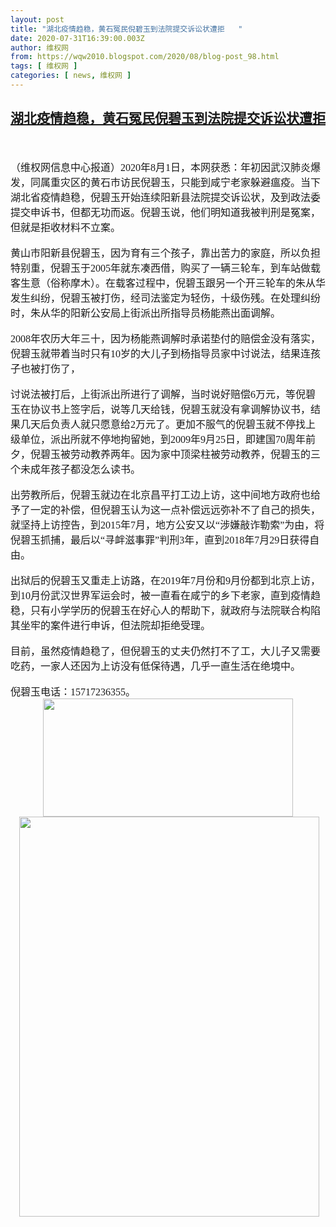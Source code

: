 ```yaml
---
layout: post
title: "湖北疫情趋稳，黄石冤民倪碧玉到法院提交诉讼状遭拒   "
date: 2020-07-31T16:39:00.003Z
author: 维权网
from: https://wqw2010.blogspot.com/2020/08/blog-post_98.html
tags: [ 维权网 ]
categories: [ news, 维权网 ]
---
```

<!--1596213540003-->
[湖北疫情趋稳，黄石冤民倪碧玉到法院提交诉讼状遭拒](https://wqw2010.blogspot.com/2020/08/blog-post_98.html)
------

<div>
<div dir="ltr" style="text-align: left;" trbidi="on"><br /><div class="MsoNormal"></div><a name='more'></a><br /><div class="MsoNormal"><span style="font-family: 宋体; font-size: 12.0pt; mso-ascii-theme-font: minor-fareast; mso-fareast-font-family: 宋体; mso-fareast-theme-font: minor-fareast; mso-hansi-theme-font: minor-fareast;">（维权网信息中心报道）<span lang="EN-US">2020</span>年<span lang="EN-US">8</span>月<span lang="EN-US">1</span>日，本网获悉：年初因武汉肺炎爆发，同属重灾区的黄石市访民倪碧玉，只能到咸宁老家躲避瘟疫。当下湖北省疫情趋稳，倪碧玉开始连续阳新县法院提交诉讼状，及到政法委提交申诉书，但都无功而返。倪碧玉说，他们明知道我被判刑是冤案，但就是拒收材料不立案。<span lang="EN-US"><o:p></o:p></span></span></div><div class="MsoNormal"><br /></div><div class="MsoNormal"><span style="font-family: 宋体; font-size: 12.0pt; mso-ascii-theme-font: minor-fareast; mso-fareast-font-family: 宋体; mso-fareast-theme-font: minor-fareast; mso-hansi-theme-font: minor-fareast;">黄山市阳新县倪碧玉，因为育有三个孩子，靠出苦力的家庭，所以负担特别重，倪碧玉于<span lang="EN-US">2005</span>年就东凑西借，购买了一辆三轮车，到车站做载客生意（俗称摩木）。在载客过程中，倪碧玉跟另一个开三轮车的朱从华发生纠纷，倪碧玉被打伤，经司法鉴定为轻伤，十级伤残。在处理纠纷时，朱从华的阳新公安局上街派出所指导员杨能燕出面调解。<span lang="EN-US"><o:p></o:p></span></span></div><div class="MsoNormal"><br /></div><div class="MsoNormal"><span lang="EN-US" style="font-family: 宋体; font-size: 12.0pt; mso-ascii-theme-font: minor-fareast; mso-fareast-font-family: 宋体; mso-fareast-theme-font: minor-fareast; mso-hansi-theme-font: minor-fareast;">2008</span><span style="font-family: 宋体; font-size: 12.0pt; mso-ascii-theme-font: minor-fareast; mso-fareast-font-family: 宋体; mso-fareast-theme-font: minor-fareast; mso-hansi-theme-font: minor-fareast;">年农历大年三十，因为杨能燕调解时承诺垫付的赔偿金没有落实，倪碧玉就带着当时只有<span lang="EN-US">10</span>岁的大儿子到杨指导员家中讨说法，结果连孩子也被打伤了，<span lang="EN-US"><o:p></o:p></span></span></div><div class="MsoNormal"><br /></div><div class="MsoNormal"><span style="font-family: 宋体; font-size: 12.0pt; mso-ascii-theme-font: minor-fareast; mso-fareast-font-family: 宋体; mso-fareast-theme-font: minor-fareast; mso-hansi-theme-font: minor-fareast;">讨说法被打后，上街派出所进行了调解，当时说好赔偿<span lang="EN-US">6</span>万元，等倪碧玉在协议书上签字后，说等几天给钱，倪碧玉就没有拿调解协议书，结果几天后负责人就只愿意给<span lang="EN-US">2</span>万元了。更加不服气的倪碧玉就不停找上级单位，派出所就不停地拘留她，到<span lang="EN-US">2009</span>年<span lang="EN-US">9</span>月<span lang="EN-US">25</span>日，即建国<span lang="EN-US">70</span>周年前夕，倪碧玉被劳动教养两年。因为家中顶梁柱被劳动教养，倪碧玉的三个未成年孩子都没怎么读书。<span lang="EN-US"><o:p></o:p></span></span></div><div class="MsoNormal"><br /></div><div class="MsoNormal"><span style="font-family: 宋体; font-size: 12.0pt; mso-ascii-theme-font: minor-fareast; mso-fareast-font-family: 宋体; mso-fareast-theme-font: minor-fareast; mso-hansi-theme-font: minor-fareast;">出劳教所后，倪碧玉就边在北京昌平打工边上访，这中间地方政府也给予了一定的补偿，但倪碧玉认为这一点补偿远远弥补不了自己的损失，就坚持上访控告，到<span lang="EN-US">2015</span>年<span lang="EN-US">7</span>月，地方公安又以“涉嫌敲诈勒索”为由，将倪碧玉抓捕，最后以“寻衅滋事罪”判刑<span lang="EN-US">3</span>年，直到<span lang="EN-US">2018</span>年<span lang="EN-US">7</span>月<span lang="EN-US">29</span>日获得自由。<span lang="EN-US"><o:p></o:p></span></span></div><div class="MsoNormal"><br /></div><div class="MsoNormal"><span style="font-family: 宋体; font-size: 12.0pt; mso-ascii-theme-font: minor-fareast; mso-fareast-font-family: 宋体; mso-fareast-theme-font: minor-fareast; mso-hansi-theme-font: minor-fareast;">出狱后的倪碧玉又重走上访路，在<span lang="EN-US">2019</span>年<span lang="EN-US">7</span>月份和<span lang="EN-US">9</span>月份都到北京上访，到<span lang="EN-US">10</span>月份武汉世界军运会时，被一直看在咸宁的乡下老家，直到疫情趋稳，只有小学学历的倪碧玉在好心人的帮助下，就政府与法院联合构陷其坐牢的案件进行申诉，但法院却拒绝受理。<span lang="EN-US"><o:p></o:p></span></span></div><div class="MsoNormal"><br /></div><div class="MsoNormal"><span style="font-family: 宋体; font-size: 12.0pt; mso-ascii-theme-font: minor-fareast; mso-fareast-font-family: 宋体; mso-fareast-theme-font: minor-fareast; mso-hansi-theme-font: minor-fareast;">目前，虽然疫情趋稳了，但倪碧玉的丈夫仍然打不了工，大儿子又需要吃药，一家人还因为上访没有低保待遇，几乎一直生活在绝境中。<span lang="EN-US"><o:p></o:p></span></span></div><div class="MsoNormal"><br /></div><div class="MsoNormal"><span style="font-family: 宋体; font-size: 12.0pt; mso-ascii-theme-font: minor-fareast; mso-fareast-font-family: 宋体; mso-fareast-theme-font: minor-fareast; mso-hansi-theme-font: minor-fareast;">倪碧玉电话：<span lang="EN-US">15717236355</span>。<span lang="EN-US"><o:p></o:p></span></span></div><div class="separator" style="clear: both; text-align: center;"><a href="https://1.bp.blogspot.com/-x8aSv-pPzOc/XyRJpig3F6I/AAAAAAABrPU/6-q4XtQw__cvDLs6OJJeiquzU2dpqTrpACLcBGAsYHQ/s1600/%25E5%25BE%25AE%25E4%25BF%25A1%25E5%259B%25BE%25E7%2589%2587_20200731111926.jpg" imageanchor="1" style="margin-left: 1em; margin-right: 1em;"><img border="0" data-original-height="759" data-original-width="1600" height="189" src="https://1.bp.blogspot.com/-x8aSv-pPzOc/XyRJpig3F6I/AAAAAAABrPU/6-q4XtQw__cvDLs6OJJeiquzU2dpqTrpACLcBGAsYHQ/s400/%25E5%25BE%25AE%25E4%25BF%25A1%25E5%259B%25BE%25E7%2589%2587_20200731111926.jpg" width="400" /></a></div><div class="separator" style="clear: both; text-align: center;"><a href="https://1.bp.blogspot.com/-ycAKqoRAqAc/XyRJqlKT2wI/AAAAAAABrPY/fT1ykdY9MSIqTep_Tz08epe7qs2t-ICAQCLcBGAsYHQ/s1600/%25E6%259C%25AA%25E8%2590%25BD%25E5%25AE%259E%25E8%25B0%2583%25E8%25A7%25A3%25E8%25AF%2581%25E6%2598%258E.jpg" imageanchor="1" style="margin-left: 1em; margin-right: 1em;"><img border="0" data-original-height="1440" data-original-width="1080" height="640" src="https://1.bp.blogspot.com/-ycAKqoRAqAc/XyRJqlKT2wI/AAAAAAABrPY/fT1ykdY9MSIqTep_Tz08epe7qs2t-ICAQCLcBGAsYHQ/s640/%25E6%259C%25AA%25E8%2590%25BD%25E5%25AE%259E%25E8%25B0%2583%25E8%25A7%25A3%25E8%25AF%2581%25E6%2598%258E.jpg" width="480" /></a></div></div>
</div>
